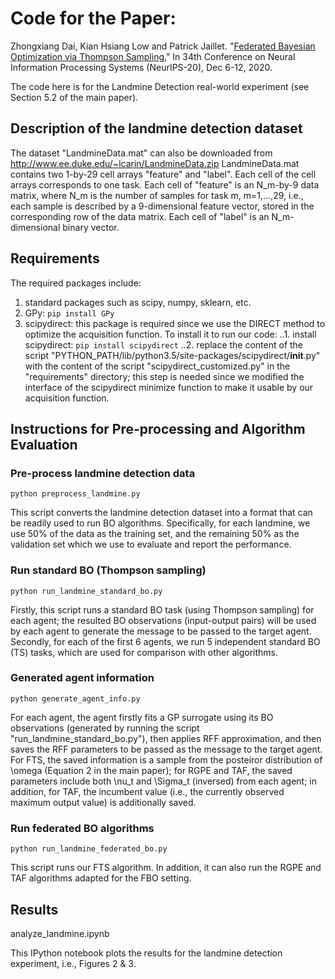 # Code for the Paper:
Zhongxiang Dai, Kian Hsiang Low and Patrick Jaillet. "[Federated Bayesian Optimization via Thompson Sampling.](https://daizhongxiang.github.io/papers/fbo.pdf)" In 34th Conference on Neural Information Processing Systems (NeurIPS-20), Dec 6-12, 2020.

The code here is for the Landmine Detection real-world experiment (see Section 5.2 of the main paper).

## Description of the landmine detection dataset
The dataset "LandmineData.mat" can also be downloaded from http://www.ee.duke.edu/~lcarin/LandmineData.zip
LandmineData.mat contains two 1-by-29 cell arrays "feature" and "label". Each cell of the cell arrays corresponds to one task. Each cell of "feature" is an N_m-by-9 data matrix, where N_m is the number of samples for task m, m=1,...,29, i.e., each sample is described by a 9-dimensional feature vector, stored in the corresponding row of the data matrix. Each cell of "label" is an N_m-dimensional binary vector.


## Requirements
The required packages include:
1. standard packages such as scipy, numpy, sklearn, etc.
2. GPy: `pip install GPy`
3. scipydirect: this package is required since we use the DIRECT method to optimize the acquisition function. To install it to run our code:
..1. install scipydirect: `pip install scipydirect`
..2. replace the content of the script "PYTHON_PATH/lib/python3.5/site-packages/scipydirect/__init__.py" with the content of the script "scipydirect_customized.py" in the "requirements" directory; this step is needed since we modified the interface of the scipydirect minimize function to make it usable by our acquisition function.


## Instructions for Pre-processing and Algorithm Evaluation
### Pre-process landmine detection data
`python preprocess_landmine.py`

This script converts the landmine detection dataset into a format that can be readily used to run BO algorithms.
Specifically, for each landmine, we use 50% of the data as the training set, and the remaining 50% as the validation set which we use to evaluate and report the performance.

### Run standard BO (Thompson sampling)
`python run_landmine_standard_bo.py`

Firstly, this script runs a standard BO task (using Thompson sampling) for each agent; the resulted BO observations (input-output pairs) will be used by each agent to generate the message to be passed to the target agent.
Secondly, for each of the first 6 agents, we run 5 independent standard BO (TS) tasks, which are used for comparison with other algorithms.

### Generated agent information
`python generate_agent_info.py`

For each agent, the agent firstly fits a GP surrogate using its BO observations (generated by running the script "run_landmine_standard_bo.py"), then applies RFF approximation, and then saves the RFF parameters to be passed as the message to the target agent. For FTS, the saved information is a sample from the posteiror distribution of \omega (Equation 2 in the main paper); for RGPE and TAF, the saved parameters include both \nu_t and \Sigma_t (inversed) from each agent; in addition, for TAF, the incumbent value (i.e., the currently observed maximum output value) is additionally saved.

### Run federated BO algorithms
`python run_landmine_federated_bo.py`

This script runs our FTS algorithm. In addition, it can also run the RGPE and TAF algorithms adapted for the FBO setting.


## Results
analyze_landmine.ipynb

This IPython notebook plots the results for the landmine detection experiment, i.e., Figures 2 & 3.


